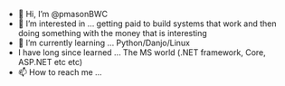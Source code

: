 - 👋 Hi, I’m @pmasonBWC
- 👀 I’m interested in ... getting paid to build systems that work and then doing something with the money that is interesting
- 🌱 I’m currently learning ... Python/Danjo/Linux
-   I have long since learned ... The MS world (.NET framework, Core, ASP.NET etc etc)
- 📫 How to reach me ...

<!---
pmasonBWC/pmasonBWC is a ✨ special ✨ repository because its `README.md` (this file) appears on your GitHub profile.
You can click the Preview link to take a look at your changes.
--->
